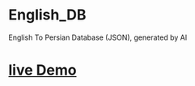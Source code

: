 # English_DB
English To Persian Database (JSON), generated by AI
# [live Demo](https://ehsanjelodar.github.io/English_DB/English-Persian%20Vocabulary.html)
